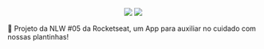 <p align="center">
  <img src=https://img.shields.io/badge/last%20commit-24%2F04%2F2021-03BB85/>
  <img src=https://img.shields.io/badge/license-MIT-03BB85/>
</p
  
  <img src="./assets/adaptive-icon.png" height="204" width="204"/>



🌱 Projeto da NLW #05 da Rocketseat, um App para auxiliar no cuidado com nossas plantinhas!

